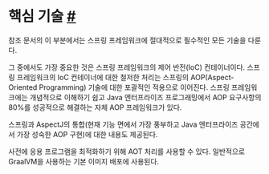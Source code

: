 # 핵심 기술 [#](https://docs.spring.io/spring-framework/reference/core.html)

참조 문서의 이 부분에서는 스프링 프레임워크에 절대적으로 필수적인 모든 기술을 다룬다.

그 중에서도 가장 중요한 것은 스프링 프레임워크의 제어 반전(IoC) 컨테이너이다. 스프링 프레임워크의 IoC 컨테이너에 대한 철저한 처리는 스프링의 AOP(Aspect-Oriented Programming) 기술에 대한 포괄적인 적용으로 이어진다. 스프링 프레임워크에는 개념적으로 이해하기 쉽고 Java 엔터프라이즈 프로그래밍에서 AOP 요구사항의 80%를 성공적으로 해결하는 자체 AOP 프레임워크가 있다.

스프링과 AspectJ의 통합(현재 기능 면에서 가장 풍부하고 Java 엔터프라이즈 공간에서 가장 성숙한 AOP 구현)에 대한 내용도 제공된다.

사전에 응용 프로그램을 최적화하기 위해 AOT 처리를 사용할 수 있다. 일반적으로 GraalVM을 사용하는 기본 이미지 배포에 사용된다.